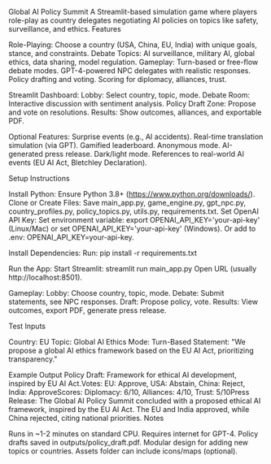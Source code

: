 Global AI Policy Summit
A Streamlit-based simulation game where players role-play as country delegates negotiating AI policies on topics like safety, surveillance, and ethics.
Features

Role-Playing: Choose a country (USA, China, EU, India) with unique goals, stance, and constraints.
Debate Topics: AI surveillance, military AI, global ethics, data sharing, model regulation.
Gameplay:
Turn-based or free-flow debate modes.
GPT-4-powered NPC delegates with realistic responses.
Policy drafting and voting.
Scoring for diplomacy, alliances, trust.


Streamlit Dashboard:
Lobby: Select country, topic, mode.
Debate Room: Interactive discussion with sentiment analysis.
Policy Draft Zone: Propose and vote on resolutions.
Results: Show outcomes, alliances, and exportable PDF.


Optional Features:
Surprise events (e.g., AI accidents).
Real-time translation simulation (via GPT).
Gamified leaderboard.
Anonymous mode.
AI-generated press release.
Dark/light mode.
References to real-world AI events (EU AI Act, Bletchley Declaration).



Setup Instructions

Install Python: Ensure Python 3.8+ (https://www.python.org/downloads/).
Clone or Create Files: Save main_app.py, game_engine.py, gpt_npc.py, country_profiles.py, policy_topics.py, utils.py, requirements.txt.
Set OpenAI API Key:
Set environment variable: export OPENAI_API_KEY='your-api-key' (Linux/Mac) or set OPENAI_API_KEY='your-api-key' (Windows).
Or add to .env: OPENAI_API_KEY=your-api-key.


Install Dependencies:
Run: pip install -r requirements.txt


Run the App:
Start Streamlit: streamlit run main_app.py
Open URL (usually http://localhost:8501).


Gameplay:
Lobby: Choose country, topic, mode.
Debate: Submit statements, see NPC responses.
Draft: Propose policy, vote.
Results: View outcomes, export PDF, generate press release.



Test Inputs

Country: EU
Topic: Global AI Ethics
Mode: Turn-Based
Statement: "We propose a global AI ethics framework based on the EU AI Act, prioritizing transparency."

Example Output
Policy Draft: Framework for ethical AI development, inspired by EU AI Act.Votes: EU: Approve, USA: Abstain, China: Reject, India: ApproveScores: Diplomacy: 6/10, Alliances: 4/10, Trust: 5/10Press Release: The Global AI Policy Summit concluded with a proposed ethical AI framework, inspired by the EU AI Act. The EU and India approved, while China rejected, citing national priorities.
Notes

Runs in ~1-2 minutes on standard CPU.
Requires internet for GPT-4.
Policy drafts saved in outputs/policy_draft.pdf.
Modular design for adding new topics or countries.
Assets folder can include icons/maps (optional).
